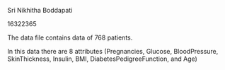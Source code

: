 Sri Nikhitha Boddapati

16322365

The data file  contains data of 768 patients.

In this data there are 8 attributes (Pregnancies, Glucose, BloodPressure, SkinThickness, Insulin, BMI, DiabetesPedigreeFunction, and Age) 

